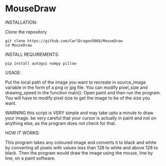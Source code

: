 # MouseDraw

INSTALLATION:

Clone the repository

```
git clone https://github.com/CarlDragon5068/MouseDraw
cd MouseDraw
```

INSTALL REQUIREMENTS:

```
pip install autogui numpy pillow
```

USAGE:

Put the local path of the image you want to recreate in source_image variable in the form of a png or jpg file. You can modify pixel_size and drawing_speed in the function main(). Open paint and then run the program. You will have to modify pixel size to get the image to be of the size you want.

WARNING
this script is VERY simple and may take upto a minute to draw your image. be very careful that your cursor is actually in paint and not on anything else, as the program does not check for that.

HOW IT WORKS:

This program takes any coloured image and converts it to black and white by converting all pixels with values less than 128 to white and above 128 to black. Then the program would draw the image using the mouse, line by line, on a paint software.



